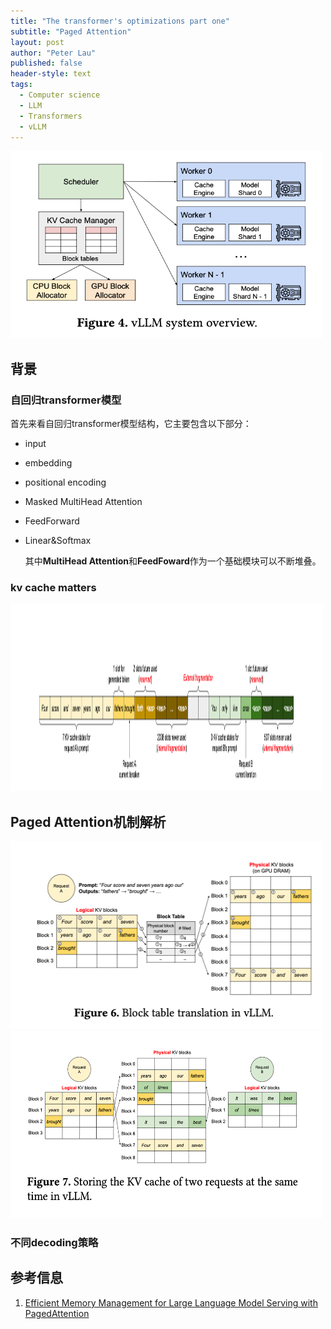 ```yaml
---
title: "The transformer's optimizations part one"
subtitle: "Paged Attention"
layout: post
author: "Peter Lau"
published: false
header-style: text
tags:
  - Computer science
  - LLM
  - Transformers
  - vLLM 
---
```



<div>
  <img class="vLLM" src="/img/vllm/vLLM_system_overview.png" width="500" height="300" alt="vLLM system">
</div>

## 背景

### 自回归transformer模型




首先来看自回归transformer模型结构，它主要包含以下部分：
+ input
+ embedding
+ positional encoding
+ Masked MultiHead Attention
+ FeedForward
+ Linear&Softmax
  
  其中**MultiHead Attention**和**FeedFoward**作为一个基础模块可以不断堆叠。


### kv cache matters

<div>
  <img class="vLLM" src="/img/vllm/kv_cache_现状.png" width="500" height="300" alt="current kv cache">
</div>

## Paged Attention机制解析


<div>
  <img class="vLLM" src="/img/vllm/block_table_translation.png" width="500" height="300" alt="block table">
</div>


<div>
  <img class="vLLM" src="/img/vllm/kv_cache_two_requests.png" width="500" height="300" alt="kv_cache two requests">
</div>

### 不同decoding策略



## 参考信息

1. [Efficient Memory Management for Large Language Model Serving with PagedAttention](https://arxiv.org/abs/2309.06180)